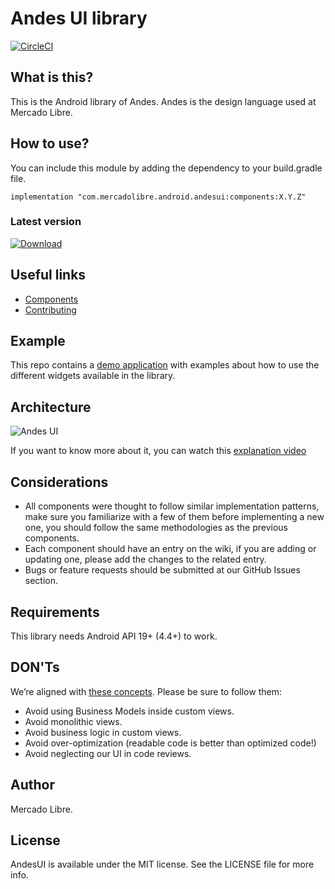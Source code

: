 # Andes UI library
[![CircleCI](https://circleci.com/gh/mercadolibre/fury_andesui-android/tree/develop.svg?style=svg&circle-token=8e02fdc4da02d2d807c6ebf81b15a49a25d3ebbe)](https://github.com/mercadolibre/fury_andesui-android)

## What is this?

This is the Android library of Andes.
Andes is the design language used at Mercado Libre.

## How to use?

You can include this module by adding the dependency to your build.gradle file.

```
implementation "com.mercadolibre.android.andesui:components:X.Y.Z"
```

### Latest version
[ ![Download](https://api.bintray.com/packages/mercadolibre/android-public/com.mercadolibre.android.andesui.components/images/download.svg) ](https://bintray.com/mercadolibre/android-public/com.mercadolibre.android.andesui.components/_latestVersion)

## Useful links

* [Components](https://github.com/mercadolibre/fury_andesui-android/wiki#components)
* [Contributing](https://github.com/mercadolibre/fury_andesui-android/blob/develop/CONTRIBUTING.md)

## Example

This repo contains a [demo application](https://github.com/mercadolibre/fury_andesui-android/tree/develop/demoapp) with examples about how to use the different widgets available in the library.

## Architecture

![Andes UI](https://user-images.githubusercontent.com/51792499/72842980-60714700-3c78-11ea-86bd-83281b1f6bcf.png)

If you want to know more about it, you can watch this [explanation video](https://drive.google.com/file/d/1a8KBwlILW-JOnrO8cEGuQ7CNYSORJg4A/view)

## Considerations

* All components were thought to follow similar implementation patterns, make sure you familiarize with a few of them before implementing a new one, you should follow the same methodologies as the previous components.
* Each component should have an entry on the wiki, if you are adding or updating one, please add the changes to the related entry.
* Bugs or feature requests should be submitted at our GitHub Issues section.

## Requirements

This library needs Android API 19+ (4.4+) to work.

## DON'Ts

We’re aligned with [these concepts](https://proandroiddev.com/how-to-maximize-androids-ui-reusability-5-common-mistakes-cb2571216a9f). Please be sure to follow them:
* Avoid using Business Models inside custom views.
* Avoid monolithic views.
* Avoid business logic in custom views.
* Avoid over-optimization (readable code is better than optimized code!)
* Avoid neglecting our UI in code reviews.


## Author

Mercado Libre.

## License

AndesUI is available under the MIT license. See the LICENSE file for more info.

